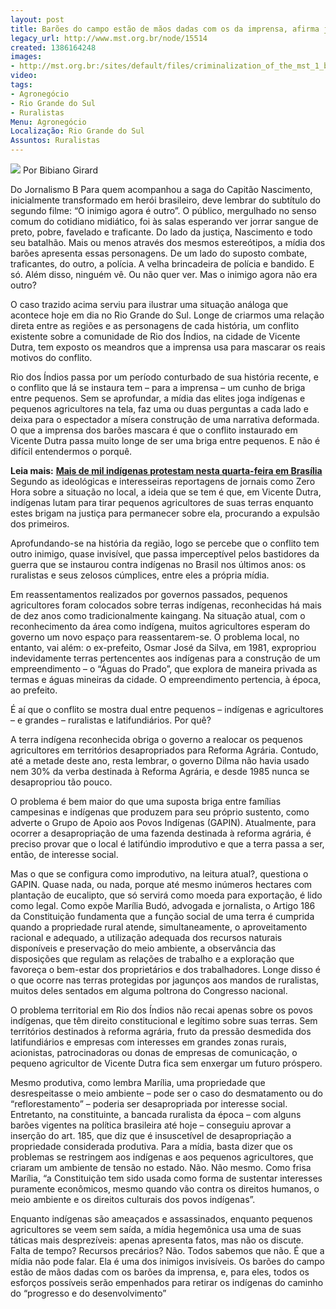 ```yaml
---
layout: post
title: Barões do campo estão de mãos dadas com os da imprensa, afirma jornalista
legacy_url: http://www.mst.org.br/node/15514
created: 1386164248
images:
- http://mst.org.br:/sites/default/files/criminalization_of_the_mst_1_by_latuff2.jpg
video: 
tags:
- Agronegócio
- Rio Grande do Sul
- Ruralistas
Menu: Agronegócio
Localização: Rio Grande do Sul
Assuntos: Ruralistas
---
```



![](/sites/default/files/criminalization_of_the_mst_1_by_latuff2.jpg)
Por Bibiano Girard

Do Jornalismo B
Para quem acompanhou a saga do Capitão Nascimento, inicialmente transformado em herói brasileiro, deve lembrar do subtítulo do segundo filme: “O inimigo agora é outro”. O público, mergulhado no senso comum do cotidiano midiático, foi às salas esperando ver jorrar sangue de preto, pobre, favelado e traficante. Do lado da justiça, Nascimento e todo seu batalhão. Mais ou menos através dos mesmos estereótipos, a mídia dos barões apresenta essas personagens. De um lado do suposto combate, traficantes, do outro, a polícia. A velha brincadeira de polícia e bandido. E só. Além disso, ninguém vê. Ou não quer ver. Mas o inimigo agora não era outro?


O caso trazido acima serviu para ilustrar uma situação análoga que acontece hoje em dia no Rio Grande do Sul. Longe de criarmos uma relação direta entre as regiões e as personagens de cada história, um conflito existente sobre a comunidade de Rio dos Índios, na cidade de Vicente Dutra, tem exposto os meandros que a imprensa usa para mascarar os reais motivos do conflito.


Rio dos Índios passa por um período conturbado de sua história recente, e o conflito que lá se instaura tem – para a imprensa – um cunho de briga entre pequenos. Sem se aprofundar, a mídia das elites joga indígenas e pequenos agricultores na tela, faz uma ou duas perguntas a cada lado e deixa para o espectador a mísera construção de uma narrativa deformada. O que a imprensa dos barões mascara é que o conflito instaurado em Vicente Dutra passa muito longe de ser uma briga entre pequenos. E não é difícil entendermos o porquê.


**Leia mais:**
[**Mais de mil indígenas protestam nesta quarta-feira em Brasília**](http://www.mst.org.br/node/15513)
Segundo as ideológicas e interesseiras reportagens de jornais como Zero Hora sobre a situação no local, a ideia que se tem é que, em Vicente Dutra, indígenas lutam para tirar pequenos agricultores de suas terras enquanto estes brigam na justiça para permanecer sobre ela, procurando a expulsão dos primeiros.


Aprofundando-se na história da região, logo se percebe que o conflito tem outro inimigo, quase invisível, que passa imperceptível pelos bastidores da guerra que se instaurou contra indígenas no Brasil nos últimos anos: os ruralistas e seus zelosos cúmplices, entre eles a própria mídia.


Em reassentamentos realizados por governos passados, pequenos agricultores foram colocados sobre terras indígenas, reconhecidas há mais de dez anos como tradicionalmente kaingang. Na situação atual, com o reconhecimento da área como indígena, muitos agricultores esperam do governo um novo espaço para reassentarem-se. O problema local, no entanto, vai além: o ex-prefeito, Osmar José da Silva, em 1981, expropriou indevidamente terras pertencentes aos indígenas para a construção de um empreendimento – o “Águas do Prado”, que explora de maneira privada as termas e águas mineiras da cidade. O empreendimento pertencia, à época, ao prefeito.


É aí que o conflito se mostra dual entre pequenos – indígenas e agricultores – e grandes – ruralistas e latifundiários. Por quê?


A terra indígena reconhecida obriga o governo a realocar os pequenos agricultores em territórios desapropriados para Reforma Agrária. Contudo, até a metade deste ano, resta lembrar, o governo Dilma não havia usado nem 30% da verba destinada à Reforma Agrária, e desde 1985 nunca se desapropriou tão pouco.


O problema é bem maior do que uma suposta briga entre famílias campesinas e indígenas que produzem para seu próprio sustento, como adverte o Grupo de Apoio aos Povos Indígenas (GAPIN). Atualmente, para ocorrer a desapropriação de uma fazenda destinada à reforma agrária, é preciso provar que o local é latifúndio improdutivo e que a terra passa a ser, então, de interesse social.


Mas o que se configura como improdutivo, na leitura atual?, questiona o GAPIN. Quase nada, ou nada, porque até mesmo inúmeros hectares com plantação de eucalipto, que só servirá como moeda para exportação, é lido como legal. Como expõe Marília Budó, advogada e jornalista, o Artigo 186 da Constituição fundamenta que a função social de uma terra é cumprida quando a propriedade rural atende, simultaneamente, o aproveitamento racional e adequado, a utilização adequada dos recursos naturais disponíveis e preservação do meio ambiente, a observância das disposições que regulam as relações de trabalho e a exploração que favoreça o bem-estar dos proprietários e dos trabalhadores. Longe disso é o que ocorre nas terras protegidas por jagunços aos mandos de ruralistas, muitos deles sentados em alguma poltrona do Congresso nacional.


O problema territorial em Rio dos Índios não recai apenas sobre os povos indígenas, que têm direito constitucional e legítimo sobre suas terras. Sem territórios destinados à reforma agrária, fruto da pressão desmedida dos latifundiários e empresas com interesses em grandes zonas rurais, acionistas, patrocinadoras ou donas de empresas de comunicação, o pequeno agricultor de Vicente Dutra fica sem enxergar um futuro próspero.


Mesmo produtiva, como lembra Marília, uma propriedade que desrespeitasse o meio ambiente – pode ser o caso do desmatamento ou do “reflorestamento” – poderia ser desapropriada por interesse social. Entretanto, na constituinte, a bancada ruralista da época – com alguns barões vigentes na política brasileira até hoje – conseguiu aprovar a inserção do art. 185, que diz que é insuscetível de desapropriação a propriedade considerada produtiva. Para a mídia, basta dizer que os problemas se restringem aos indígenas e aos pequenos agricultores, que criaram um ambiente de tensão no estado. Não. Não mesmo. Como frisa Marília, “a Constituição tem sido usada como forma de sustentar interesses puramente econômicos, mesmo quando vão contra os direitos humanos, o meio ambiente e os direitos culturais dos povos indígenas”.


Enquanto indígenas são ameaçados e assassinados, enquanto pequenos agricultores se veem sem saída, a mídia hegemônica usa uma de suas táticas mais desprezíveis: apenas apresenta fatos, mas não os discute. Falta de tempo? Recursos precários? Não. Todos sabemos que não. É que a mídia não pode falar. Ela é uma dos inimigos invisíveis. Os barões do campo estão de mãos dadas com os barões da imprensa, e, para eles, todos os esforços possíveis serão empenhados para retirar os indígenas do caminho do “progresso e do desenvolvimento”
